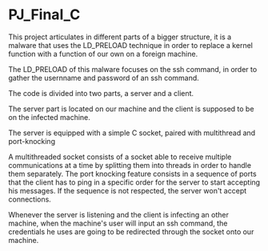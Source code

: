 # PJ_Final_C

This project articulates in different parts of a bigger structure, 
it is a malware that uses the LD_PRELOAD technique in order to replace a kernel function with a function of our own on a foreign machine.

The LD_PRELOAD of this malware focuses on the ssh command, in order to gather the usernname and password of an ssh command. 

The code is divided into two parts, a server and a client. 

The server part is located on our machine and the client is supposed to be on the infected machine. 

The server is equipped with a simple C socket, paired with multithread and port-knocking

A multithreaded socket consists of a socket able to receive multiple communications at a time by splitting them into threads
in order to handle them separately. 
The port knocking feature consists in a sequence of ports that the client has to ping in a specific order for the server
to start accepting his messages. If the sequence is not respected, the server won't accept connections.

Whenever the server is listening and the client is infecting an other machine, when the machine's user will input an ssh command, 
the credentials he uses are going to be redirected through the socket onto our machine. 
